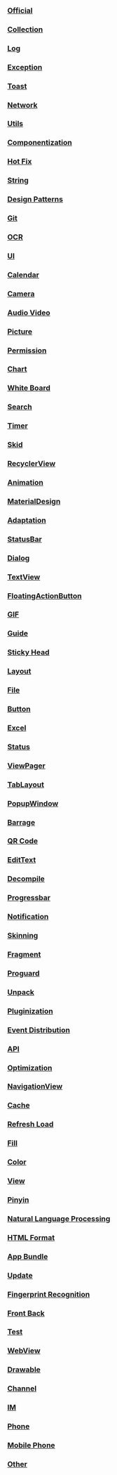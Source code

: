 ### [Official]()
### [Collection]()
### [Log]()
### [Exception]()
### [Toast]()
### [Network]()
### [Utils]()
### [Componentization]()    
### [Hot Fix]()
### [String]()
### [Design Patterns]()
### [Git]()
### [OCR]()
### [UI]()
### [Calendar]()
### [Camera]()
### [Audio Video]()
### [Picture]()
### [Permission]()  
### [Chart]()   
### [White Board]()
### [Search]()
### [Timer]()
### [Skid]()
### [RecyclerView]()
### [Animation]()
### [MaterialDesign]()
### [Adaptation]()
### [StatusBar]()
### [Dialog]()
### [TextView]()
### [FloatingActionButton]()
### [GIF]()
### [Guide]()
### [Sticky Head]()
### [Layout]()
### [File]()
### [Button]()
### [Excel]()
### [Status]()
### [ViewPager]()
### [TabLayout]()
### [PopupWindow]()
### [Barrage]()
### [QR Code]()
### [EditText]()
### [Decompile]()
### [Progressbar]()
### [Notification]()
### [Skinning]()
### [Fragment]()
### [Proguard]()
### [Unpack]()
### [Pluginization]()
### [Event Distribution]()
### [API]()
### [Optimization]()
### [NavigationView]()
### [Cache]()  
### [Refresh Load]()
### [Fill]()
### [Color]()
### [View]()
### [Pinyin]()  
### [Natural Language Processing]()
### [HTML Format]()
### [App Bundle]()
### [Update]()
### [Fingerprint Recognition]()
### [Front Back]()
### [Test]()
### [WebView]()
### [Drawable]()
### [Channel]()
### [IM]()
### [Phone]()
### [Mobile Phone]()
### [Other]()             



